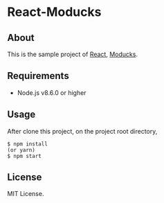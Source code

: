 # React-Moducks

## About
This is the sample project of [React](https://facebook.github.io/react/), [Moducks](https://github.com/moducks/moducks).

## Requirements

* Node.js v8.6.0 or higher

## Usage

After clone this project, on the project root directory,

```
$ npm install 
(or yarn)
$ npm start
```

## License

MIT License.
